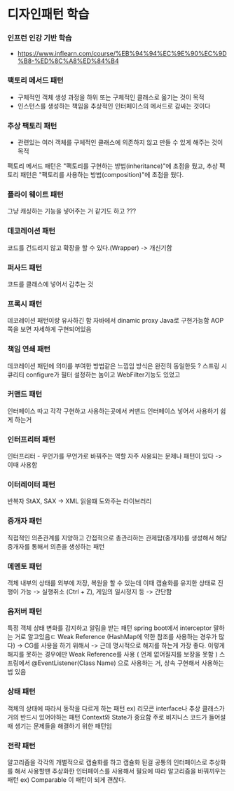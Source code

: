 # 디자인패턴 학습   
### 인프런 인강 기반 학습
- https://www.inflearn.com/course/%EB%94%94%EC%9E%90%EC%9D%B8-%ED%8C%A8%ED%84%B4

### 팩토리 메서드 패턴
- 구체적인 객체 생성 과정을 하위 또는 구체적인 클래스로 옮기는 것이 목적 
- 인스턴스를 생성하는 책임을 추상적인 인터페이스의 메서드로 감싸는 것이다

### 추상 팩토리 패턴 
- 관련있는 여러 객체를 구체적인 클래스에 의존하지 않고 만들 수 있게 해주는 것이 목적

팩토리 메서드 패턴은 "팩토리를 구현하는 방법(inheritance)"에 초점을 뒀고, 추상 팩토리 패턴은 "팩토리를 사용하는 방법(composition)"에 초점을 뒀다.

### 플라이 웨이트 패턴
그냥 캐싱하는 기능을 넣어주는 거 같기도 하고 ???

### 데코레이션 패턴
코드를 건드리지 않고 확장을 할 수 있다.(Wrapper)
-> 개신기함 

### 퍼사드 패턴
코드를 클래스에 넣어서 감추는 것

### 프록시 패턴
데코레이션 패턴이랑 유사하긴 함 
자바에서 dinamic proxy Java로 구현가능함
AOP쪽을 보면 자세하게 구현되어있음

### 책임 연쇄 패턴
데코레이션 패턴에 의미를 부여한 방법같은 느낌임
방식은 완전히 동일한듯 ?
스프링 시큐리티 configure가 필터 설정하는 놈이고
WebFilter기능도 있었고 

### 커맨드 패턴
인터페이스 따고 각각 구현하고 사용하는곳에서 커맨드 인터페이스 넣어서 사용하기 쉽게 하는거

### 인터프리터 패턴
인터프리터 - 무언가를 무언가로 바꿔주는 역할
자주 사용되는 문제나 패턴이 있다 -> 이때 사용함 

### 이터레이터 패턴
반복자
StAX, SAX -> XML 읽을떄 도와주는 라이브러리 

### 중개자 패턴
직접적인 의존관계를 지양하고 간접적으로 총관리하는 관제탑(중개자)를 생성해서 해당 중개자를 통해서 의존을 생성하는 패턴

### 메멘토 패턴
객체 내부의 상태를 외부에 저장, 복원을 할 수 있는데 이때 캡슐화를 유지한 상태로 진행이 가능
-> 실행취소 (Ctrl + Z), 게임의 일시정지 등
-> 간단함

### 옵저버 패턴
특정 객체 상태 변화를 감지하고 알림을 받는 패턴
spring boot에서 interceptor 말하는 거로 알고있음ㄷ
Weak Reference (HashMap에 약한 참조를 사용하는 경우가 많다) -> CG를 사용을 하기 위해서
-> 근데 명시적으로 해지를 하는게 가장 좋다. 이렇게 해지를 못하는 경우에만 Weak Reference를 사용 ( 언제 없어질지를 보장을 못함 )
스프링에서 @EventListener(Class Name) 으로 사용하는 거, 상속 구현해서 사용하는 법 있음

### 상태 패턴
객체의 상태에 따라서 동작을 다르게 하는 패턴
ex) 리모콘
interface나 추상 클래스가 거의 반드시 있어야하는 패턴
Context와 State가 중요함
주로 비지니스 코드가 들어설때 생기는 문제들을 해결하기 위한 패턴임

### 전략 패턴
알고리즘을 각각의 개별적으로 캡슐화를 하고 캡슐화 된걸 공통의 인터페이스로 추상화를 해서 사용할땐 추상화한 인터페이스를 사용해서 필요에 따라 알고리즘을 바꿔끼우는 패턴
ex) Comparable
이 패턴이 되게 괜찮다.
